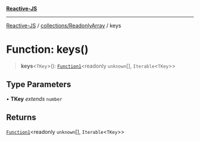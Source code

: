 [**Reactive-JS**](../../../README.md)

***

[Reactive-JS](../../../README.md) / [collections/ReadonlyArray](../README.md) / keys

# Function: keys()

> **keys**\<`TKey`\>(): [`Function1`](../../../functions/type-aliases/Function1.md)\<readonly `unknown`[], `Iterable`\<`TKey`\>\>

## Type Parameters

• **TKey** *extends* `number`

## Returns

[`Function1`](../../../functions/type-aliases/Function1.md)\<readonly `unknown`[], `Iterable`\<`TKey`\>\>
